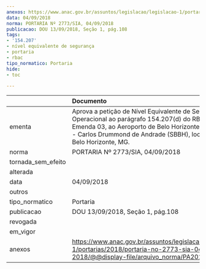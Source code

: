 ```yaml
---
anexos: https://www.anac.gov.br/assuntos/legislacao/legislacao-1/portarias/2018/portaria-no-2773-sia-04-09-2018/@@display-file/arquivo_norma/PA2018-2773.pdf
data: 04/09/2018
norma: PORTARIA Nº 2773/SIA, 04/09/2018
publicacao: DOU 13/09/2018, Seção 1, pág.108
tags:
- '154.207'
- nível equivalente de segurança
- portaria
- rbac
tipo_normatico: Portaria
hide: 
- toc 
 
---
```


|                    | Documento                                                                                                                                                                                                                          |
|:-------------------|:-----------------------------------------------------------------------------------------------------------------------------------------------------------------------------------------------------------------------------------|
| ementa             | Aprova a petição de Nível Equivalente de Segurança Operacional ao parágrafo 154.207(d) do RBAC nº 154, Emenda 03, ao Aeroporto de Belo Horizonte / Pampulha - Carlos Drummond de Andrade (SBBH), localizado em Belo Horizonte, MG. |
| norma              | PORTARIA Nº 2773/SIA, 04/09/2018                                                                                                                                                                                                   |
| tornada_sem_efeito |                                                                                                                                                                                                                                    |
| alterada           |                                                                                                                                                                                                                                    |
| data               | 04/09/2018                                                                                                                                                                                                                         |
| outros             |                                                                                                                                                                                                                                    |
| tipo_normatico     | Portaria                                                                                                                                                                                                                           |
| publicacao         | DOU 13/09/2018, Seção 1, pág.108                                                                                                                                                                                                   |
| revogada           |                                                                                                                                                                                                                                    |
| em_vigor           |                                                                                                                                                                                                                                    |
| anexos             | https://www.anac.gov.br/assuntos/legislacao/legislacao-1/portarias/2018/portaria-no-2773-sia-04-09-2018/@@display-file/arquivo_norma/PA2018-2773.pdf                                                                               |